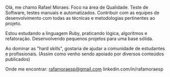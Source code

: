Olá, me chamo Rafael Moraes. Foco na área de Qualidade. Teste de Software, testes manuais e automatizados. Contribuir com as equipes de desenvolvimento com todas as técnicas e metodologias pertinentes ao projeto.

Estou estudando a linguagem Ruby, praticando lógica, algoritmos e refatoração. Desenvolvendo pequenos projetos para uma base sólida. 

Ao dominar as "hard skills", gostaria de ajudar a comunidade de estudantes e profissionais. (Assim como venho sendo apoiado por diversos conteúdos publicados)

Onde me encontrar: rafamoraesp@gmail.com linkedin.com/in/rafamoraesp
